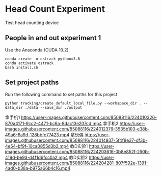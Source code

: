 # Head Count Experiment
Test head counting device
## People in and out experiment 1
Use the Anaconda (CUDA 10.2)
```
conda create -n ostrack python=3.8
conda activate ostrack
bash install.sh
```
## Set project paths
Run the following command to set paths for this project
```
python tracking/create_default_local_file.py --workspace_dir . --data_dir ./data --save_dir ./output
```




拿手机1
https://user-images.githubusercontent.com/85088116/224010326-870a4171-9cc2-4471-bc6a-8dac13e207cd.mp4
拿手机2
https://user-images.githubusercontent.com/85088116/224012376-3535b103-e38b-49a6-8a9d-128bbfe77423.mp4
拿玩偶
https://user-images.githubusercontent.com/85088116/224014937-5f4f8e37-df3b-4e54-bf9f-10ca0855d3b2.mp4
教D实验1
https://user-images.githubusercontent.com/85088116/224203616-0b8e852f-250b-419d-be93-d4f1d6fcc0a2.mp4
教D实验2
https://user-images.githubusercontent.com/85088116/224204281-807f592e-1391-4ad0-b38a-b975a66b4c16.mp4
